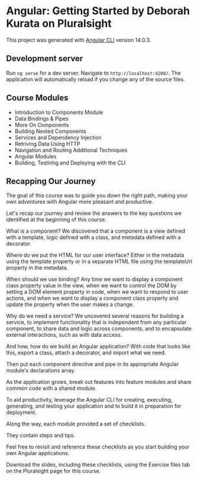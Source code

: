 # Angular: Getting Started by Deborah Kurata on Pluralsight

This project was generated with [Angular CLI](https://github.com/angular/angular-cli) version 14.0.3.

## Development server

Run `ng serve` for a dev server. Navigate to `http://localhost:4200/`. The application will automatically reload if you change any of the source files.


## Course Modules

- Introduction to Components Module
- Data Bindings & Pipes
- More On Components
- Building Nested Components
- Services and Dependency Injection
- Retriving Data Using HTTP
- Navigation and Routing Additional Techniques
- Angular Modules
- Building, Testinhg and Deploying with the CLI


## Recapping Our Journey

The goal of this course was to guide you down the right path, making your own adventures with Angular more pleasant and productive.

Let's recap our journey and review the answers to the key questions we identified at the beginning of this course.

What is a component? We discovered that a component is a view defined with a template, logic defined with a class, and metadata defined with a decorator.

Where do we put the HTML for our user interface? Either in the metadata using the template property or in a separate HTML file using the templateUrl property in the metadata.

When should we use binding? Any time we want to display a component class property value in the view, when we want to control the DOM by setting a DOM element property in code, when we want to respond to user actions, and when we want to display a component class property and update the property when the user makes a change.

Why do we need a service? We uncovered several reasons for building a service, to implement functionality that is independent from any particular component, to share data and logic across components, and to encapsulate external interactions, such as with data access.

And how, how do we build an Angular application? With code that looks like this, export a class, attach a decorator, and import what we need.

Then put each component directive and pipe in its appropriate Angular module's declarations array.

As the application grows, break out features into feature modules and share common code with a shared module.

To aid productivity, leverage the Angular CLI for creating, executing, generating, and testing your application and to build it in preparation for deployment.

Along the way, each module provided a set of checklists.

They contain steps and tips.

Feel free to revisit and reference these checklists as you start building your own Angular applications.

Download the slides, including these checklists, using the Exercise files tab on the Pluralsight page for this course.
